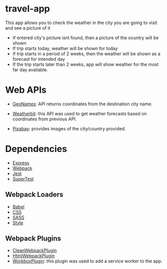 # travel-app

This app allows you to check the weather in the city you are going to visit and see a picture of it

- If entered city's picture isnt found, then a picture of the ocuntry will be shown 
- If trip starts today, weather will be shown for today 
- If trip starts in a period of 2 weeks, then the weather will be shown as a forecast for intended day
- If the trip starts later than 2 weeks, app will show weather for the most far day available. 

# Web APIs 

- [GeoNames](http://www.geonames.org): API returns coordinates from the destination city name.

- [Weatherbit](https://www.weatherbit.io): this API was used to get weather forecasts based on coordinates from previous API.

- [Pixabay](https://pixabay.com): provides images of the city/country provided.

# Dependencies

- [Express](https://expressjs.com/)
- [Webpack](https://webpack.js.org/)
- [Jest](https://jestjs.io/)
- [SuperTest](https://github.com/visionmedia/supertest)

## Webpack Loaders

- [Babel](https://github.com/babel/babel-loader)
- [CSS](https://webpack.js.org/loaders/css-loader/)
- [SASS](https://github.com/webpack-contrib/sass-loader)
- [Style](https://github.com/webpack-contrib/style-loader)

## Webpack Plugins

- [CleanWebpackPlugin](https://github.com/johnagan/clean-webpack-plugin)
- [HtmlWebpackPlugin](https://webpack.js.org/plugins/html-webpack-plugin/)
- [WorkboxPlugin](https://github.com/GoogleChrome/workbox): this plugin was used to add a service worker to the app.